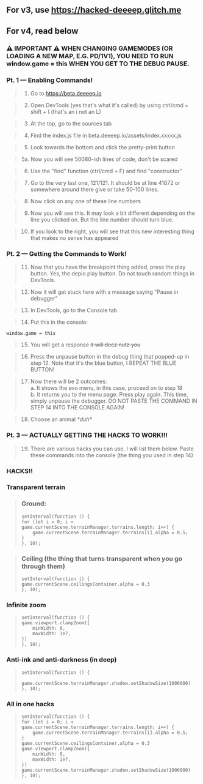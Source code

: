 ## For v3, use https://hacked-deeeep.glitch.me  

## For v4, read below
### ⚠ IMPORTANT ⚠ WHEN CHANGING GAMEMODES (OR LOADING A NEW MAP, E.G. PD/1V1), YOU NEED TO RUN window.game = this WHEN YOU GET TO THE DEBUG PAUSE.
### Pt. 1 — Enabling Commands!
> 1. Go to https://beta.deeeep.io

> 2. Open DevTools (yes that's what it's called) by using ctrl/cmd + shift + I (that's an i not an L)

> 3. At the top, go to the sources tab

> 4. Find the index.js file in beta.deeeep.io/assets/index.xxxxx.js

> 5. Look towards the bottom and click the pretty-print button

> 5a. Now you will see 50080-ish lines of code, don't be scared

> 6. Use the "find" function (ctrl/cmd + F) and find "constructor"

> 7. Go to the very last one, 121/121. It should be at line 41672 or somewhere around there give or take 50-100 lines.

> 8. Now click on any one of these line numbers

> 9. Now you will see this. It may look a bit different depending on the line you clicked on. But the line number should turn blue.

> 10. If you look to the right, you will see that this new interesting thing that makes no sense has appeared

### Pt. 2 — Getting the Commands to Work!
> 11. Now that you have the breakpoint thing added, press the play button. Yes, the depio play button. Do not touch random things in DevTools.

> 12. Now it will get stuck here with a message saying "Pause in debugger"

> 13. In DevTools, go to the Console tab

> 14. Put this in the console:
```
window.game = this
```

> 15. You will get a response ~~it will deez nutz you~~

> 16. Press the unpause button in the debug thing that popped-up in step 12. Note that it's the blue button, I REPEAT THE BLUE BUTTON!

> 17. Now there will be 2 outcomes:  
>   a. It shows the evo menu, in this case, proceed on to step 18  
>   b. It returns you to the menu page. Press play again. This time, simply unpause the debugger. DO NOT PASTE THE COMMAND IN STEP 14 INTO THE CONSOLE AGAIN!

> 18. Choose an animal *\*duh\**

### Pt. 3 — ACTUALLY GETTING THE HACKS TO WORK!!!

> 19. There are various hacks you can use, I will list them below. Paste these commands into the console (the thing you used in step 14)

### **HACKS!!**

### **Transparent terrain**

> ### **Ground:**
> ```
> setInterval(function () {
> for (let i = 0; i < game.currentScene.terrainManager.terrains.length; i++) {
>     game.currentScene.terrainManager.terrains[i].alpha = 0.5;
> }
> }, 10);
> ```

> ### **Ceiling (the thing that turns transparent when you go through them)**
> ```
> setInterval(function () {
> game.currentScene.ceilingsContainer.alpha = 0.3
> }, 10);
> ```

### **Infinite zoom**

> ```
> setInterval(function () {
> game.viewport.clampZoom({
>     minWidth: 0,
>     maxWidth: 1e7,
> })
> }, 10);
> ```

### **Anti-ink and anti-darkness (in deep)**

> ```
> setInterval(function () {
>     game.currentScene.terrainManager.shadow.setShadowSize(1000000)
> }, 10);
> ```

### **All in one hacks**

> ```
> setInterval(function () {
> for (let i = 0; i < game.currentScene.terrainManager.terrains.length; i++) {
>     game.currentScene.terrainManager.terrains[i].alpha = 0.5;
> }
> game.currentScene.ceilingsContainer.alpha = 0.3
> game.viewport.clampZoom({
>     minWidth: 0,
>     maxWidth: 1e7,
> })
> game.currentScene.terrainManager.shadow.setShadowSize(1000000)
> }, 10);
> ```
